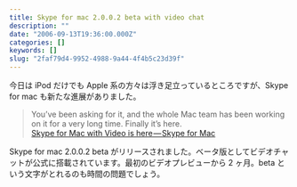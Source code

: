 ```yaml
---
title: Skype for mac 2.0.0.2 beta with video chat
description: ""
date: "2006-09-13T19:36:00.000Z"
categories: []
keywords: []
slug: "2faf79d4-9952-4988-9a44-4f4b5c23d39f"
---
```


今日は iPod だけでも Apple 系の方々は浮き足立っているところですが、Skype for mac も新たな進展がありました。

> You’ve been asking for it, and the whole Mac team has been working on it for a very long time. Finally it’s here.  
> [Skype for Mac with Video is here — Skype for Mac](http://share.skype.com/sites/mac/2006/09/skype_for_mac_with_video_is_he.html)

Skype for mac 2.0.0.2 beta がリリースされました。ベータ版としてビデオチャットが公式に搭載されています。最初のビデオプレビューから 2 ヶ月。beta という文字がとれるのも時間の問題でしょう。
